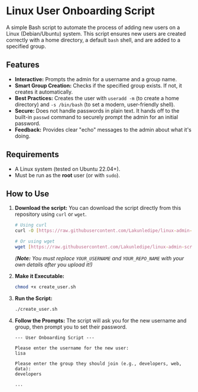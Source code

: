 # Linux User Onboarding Script

A simple Bash script to automate the process of adding new users on a Linux (Debian/Ubuntu) system. This script ensures new users are created correctly with a home directory, a default `bash` shell, and are added to a specified group.

## Features

* **Interactive:** Prompts the admin for a username and a group name.
* **Smart Group Creation:** Checks if the specified group exists. If not, it creates it automatically.
* **Best Practices:** Creates the user with `useradd -m` (to create a home directory) and `-s /bin/bash` (to set a modern, user-friendly shell).
* **Secure:** Does not handle passwords in plain text. It hands off to the built-in `passwd` command to securely prompt the admin for an initial password.
* **Feedback:** Provides clear "echo" messages to the admin about what it's doing.

## Requirements

* A Linux system (tested on Ubuntu 22.04+).
* Must be run as the **root** user (or with `sudo`).

## How to Use

1.  **Download the script:**
    You can download the script directly from this repository using `curl` or `wget`.
    ```bash
    # Using curl
    curl -O [https://raw.githubusercontent.com/Lakunledipe/linux-admin-scripts/refs/heads/main/create_user.sh](https://raw.githubusercontent.com/Lakunledipe/linux-admin-scripts/refs/heads/main/create_user.sh)

    # Or using wget
    wget [https://raw.githubusercontent.com/Lakunledipe/linux-admin-scripts/refs/heads/main/create_user.sh][https://raw.githubusercontent.com/Lakunledipe/linux-admin-scripts/refs/heads/main/create_user.sh]
    ```
    *(**Note:** You must replace `YOUR_USERNAME` and `YOUR_REPO_NAME` with your own details after you upload it!)*

2.  **Make it Executable:**
    ```bash
    chmod +x create_user.sh
    ```

3.  **Run the Script:**
    ```bash
    ./create_user.sh
    ```

4.  **Follow the Prompts:**
    The script will ask you for the new username and group, then prompt you to set their password.
    ```
    --- User Onboarding Script ---

    Please enter the username for the new user:
    lisa
    
    Please enter the group they should join (e.g., developers, web, data):
    developers
    
    ...
    ```
